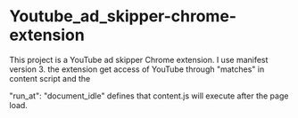 # Youtube_ad_skipper-chrome-extension
This project is a YouTube ad skipper Chrome extension. I use manifest version 3. the extension get access of YouTube through "matches" in content script and the

"run_at": "document_idle" defines that content.js will execute after the page load.
